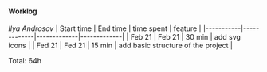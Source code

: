 #### Worklog

*Ilya Androsov*
| Start time  | End time | time spent | feature |
|-----------|-------------|-------------|-------------|
| Feb 21 | Feb 21 | 30 min | add svg icons |
| Fed 21 | Fed 21 | 15 min | add basic structure of the project |

Total: 64h